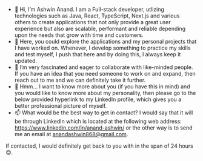 - 👋 Hi, I’m Ashwin Anand. I am a Full-stack developer, utlizing technologies such as Java, React, TypeScript, Next.js and various others to create applications that not only provide a great user experience but also are scalable, performant and reliable depending upon the needs that grow with time and customers.
- 👀 Here, you could explore the applications and my personal projects that I have worked on. Whenever, I develop something to practice my skills and test myself, I push that here and by doing this, I always keep it updated.
- 💞️ I’m very fascinated and eager to collaborate with like-minded people. If you have an idea that you need someone to work on and expand, then reach out to me and we can definitely take it further.
- 🤔 Hmm... I want to know more about you (if you have this in mind) and you would like to know more about my personality, then please go to the below provided hyperlink to my LinkedIn profile, which gives you a better professional picture of myself.
- 📫 What would be the best way to get in contact? I would say that it will be through LinkedIn which is located at the following web address: https://www.linkedin.com/in/anand-ashwin/ or the other way is to send me an email at anandashwin868@gmail.com.

 
 If contacted, I would definitely get back to you with in the span of 24 hours 😉.
 
<!---
AshwinAnand868/AshwinAnand868 is a ✨ special ✨ repository because its `README.md` (this file) appears on your GitHub profile.
You can click the Preview link to take a look at your changes.
--->
